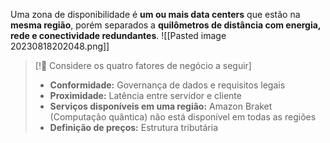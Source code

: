 Uma zona de disponibilidade é **um ou mais data centers** que estão na **mesma região**, porém separados a **quilômetros de distância com energia, rede e conectividade redundantes**.
![[Pasted image 20230818202048.png]]
> [!🎯 Considere os quatro fatores de negócio a seguir] 
> - **Conformidade:** Governança de dados e requisitos legais
> - **Proximidade:** Latência entre servidor e cliente
> - **Serviços disponíveis em uma região:** Amazon Braket (Computação quântica) não está disponível em todas as regiões
> - **Definição de preços:** Estrutura tributária  